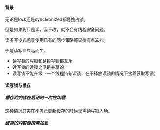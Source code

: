 #### 背景

无论是lock还是synchronized都是独占锁。

但是如果我只是读，我不改，就不会有线程安全问题。

读多写少的场景使用已有的同步策略都显得有点笨拙。



于是读写锁应运而生。

- 读写锁的写锁和读锁写锁都互斥
- 读写锁的读锁之间是共享的
- 读写锁不能升级（一个线程持有读锁，在不释放读锁的情况下接着获取写锁）



#### 读写锁与缓存

##### 缓存的内容在启动时一次性加载

这种情况其实在不考虑更新缓存的时候无需读写锁入场。







##### 缓存的内容要按需加载
